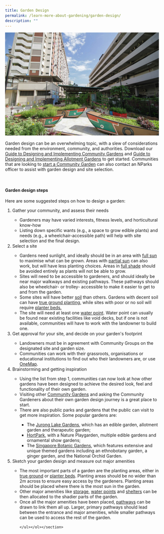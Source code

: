 ```yaml
---
title: Garden Design
permalink: /learn-more-about-gardening/garden-design/
description: ""
---
```

<section>
<img title="" src="/images/Garden%20design/GardenOfLove_JacChua.jpg">
	<p>Garden design can be an overwhelming topic, with a slew of considerations needed from the environment, community, and authorities. Download our <a href="https://www.nparks.gov.sg/-/media/nparks-real-content/gardening/community-gardens/start-a-community-garden/planning-your-garden/a_guide_to_designing_and_implementing_community_gardens_digital.ashx">Guide to Designing and&nbsp;Implementing Community Gardens</a> and <a href="https://www.nparks.gov.sg/-/media/nparks-real-content/gardening/community-gardens/start-a-community-garden/planning-your-garden/a-guide-to-design-and-implementing-allotment-gardens.ashx">Guide to Designing and Implementing Allotment Gardens</a> to get started. Communities that are looking to <a href="/get-involved/community-gardens/">start a Community Garden</a> can also contact an NParks officer to assist with garden design and site selection. </p>
	</section>
	<br>
	<section>
	<h4>Garden design steps</h4>
	<p>Here are some suggested steps on how to design a garden:</p>
	<ol>
		<li>Gather your community, and assess their needs</li>
		<ul>
			<li>Gardeners may have varied interests, fitness levels, and horticultural know-how</li>
			<li>Listing down specific wants (e.g., a space to grow edible plants) and needs (e.g., a wheelchair-accessible path) will help with site selection and the final design.</li>
		</ul>
		<li>Select a site</li>
		<ul> 
			<li>Gardens need sunlight, and ideally should be in an area with <a href="/page-index/horticulture-techniques/gauging-light/">full sun</a> to maximise what can be grown. Areas with <a href="/page-index/horticulture-techniques/gauging-light/">partial sun</a> can also work, but will have less planting choices. Areas in <a href="/page-index/horticulture-techniques/gauging-light/">full shade</a> should be avoided entirely as plants will not be able to grow. </li>
			<li>Sites will need to be accessible to gardeners, and should ideally be near major walkways and existing pathways. These pathways should also be wheelchair- or trolley- accessible to make it easier to get to and from the garden.</li>
			<li>Some sites will have better <a href="/page-index/horticulture-techniques/soil/">soil</a> than others. Gardens with decent soil can have <a href="/page-index/horticulture-techniques/true-ground/">true ground planting</a>, while sites with poor or no soil will require <a href="/page-index/hardscapes/planter-beds/">planter beds.</a></li>
			<li>The site will need at least one <a href="/page-index/hardscapes/water-points/">water point</a>. Water point can usually be found near existing facilities like void decks, but if one is not available, communities will have to work with the landowner to build one.</li>
		</ul>
		<li>Get approval for your site, and decide on your garden's footprint</li>
	<ul>
		<li>Landowners must be in agreement with Community Groups on the designated site and garden size.</li>
		<li>Communities can work with their grassroots, organisations or educational institutions to find out who their landowners are, or use <a href="https://www.onemap.gov.sg/">OneMap</a>.
		</li></ul>
		<li>Brainstorming and getting inspiration</li>
	<ul>
		<li>Using the list from step 1, communities can now look at how other gardens have been designed to achieve the desired look, feel and functionality of their own garden.</li>
		<li>Visiting other <a href="/get-involved/community-gardens/">Community Gardens</a> and asking the Community Gardeners about their own garden design journey is a great place to start.</li>
		<li>There are also public parks and gardens that the public can visit to get more inspiration. Some popular gardens are:</li>
		<ul>
			<li>The <a href="https://www.nparks.gov.sg/juronglakegardens">Jurong Lake Gardens</a>, which has an edible garden, allotment garden and therapeutic garden;</li>
			<li><a href="https://www.nparks.gov.sg/gardens-parks-and-nature/parks-and-nature-reserves/hortpark">HortPark</a>, with a Nature Playgarden, multiple edible gardens and ornamental show gardens;</li>
			<li>The <a href="">Singapore Botanic Gardens</a>, which features extensive and unique themed gardens including an ethnobotany garden, a ginger garden, and the National Orchid Garden.</li>
		</ul>
		</ul>
		<li>Sketch your garden design and measure out major amenities</li>
		<ul>
			<li>The most important parts of a garden are the planting areas, either in <a href="/page-index/horticulture-techniques/true-ground/">true ground</a> or <a href="/page-index/hardscapes/planter-beds/">planter beds</a>. Planting areas should be no wider than 2m across to ensure easy access by the gardeners. Planting areas should be placed where there is the most sun in the garden. </li>
			<li>Other major amenities like <a href="/page-index/hardscapes/storage/">storage</a>, <a href="/page-index/hardscapes/water-points/">water points</a> and <a href="/page-index/hardscapes/shelters/">shelters</a> can be then allocated to the shadier parts of the garden. </li>
			<li>Once all the major amenities have been placed, <a href="/page-index/hardscapes/pathways/">pathways</a> can be drawn to link them all up. Larger, primary pathways should lead between the entrance and major amenities, while smaller pathways can be used to access the rest of the garden.</li>
		
	</ul></ol></section>